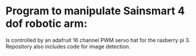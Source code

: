 # Program to manipulate Sainsmart 4 dof robotic arm:
Is controlled by an adafruit 16 channel PWM servo hat for the rasberry pi 3. Repository also includes code for image detection.
